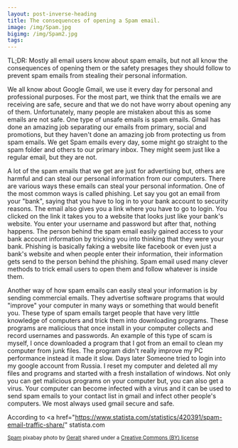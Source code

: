 ```yaml
---
layout: post-inverse-heading
title: The consequences of opening a Spam email.
image: /img/Spam.jpg
bigimg: /img/Spam2.jpg
tags:
---
```

TL;DR: Mostly all email users know about spam emails, but not all know the consequences of opening them or the safety presages they
should follow to prevent spam emails from stealing their personal information.

We all know about Google Gmail, we use it every day for personal and professional purposes. For the most part, we think that the emails we are receiving are safe, secure and that we do not have worry about opening any of them. Unfortunately, many people are mistaken about this as some emails are not safe. One type of unsafe emails is spam emails. Gmail has done an amazing job separating our emails from primary, social and promotions, but they haven't done an amazing job from protecting us from spam emails. We get Spam emails every day, some might go straight to the spam folder and others to our primary inbox. They might seem just like a regular email, but they are not.

 A lot of the spam emails that we get are just for advertising but, others are harmful and can steal our personal information from our computers. There are various ways these emails can steal your personal information. One of the most common ways is called phishing. Let say you got an email from your "bank", saying that you have to log in to your bank account to security reasons. The email also gives you a link where you have to go to login. You clicked on the link it takes you to a website that looks just like your bank's website. You enter your username and password but after that, nothing happens. The person behind the spam email easily gained access to your bank account information by tricking you into thinking that they were your bank. Phishing is basically faking a website like facebook or even just a bank's website and when people enter their information, their information gets send to the person behind the phishing. Spam email used many clever methods to trick email users to open them and follow whatever is inside them.

 Another way of how spam emails can easily steal your information is by sending commercial emails. They advertise software programs that would "improve" your computer in many ways or something that would benefit you. These type of spam emails target people that have very little knowledge of computers and trick them into downloading programs. These programs are malicious that once install in your computer collects and record usernames and passwords. An example of this type of scam is myself, I once downloaded a program that I got from an email to clean my computer from junk files. The program didn't really improve my PC performance instead it made it slow. Days later Someone tried to login into my google account from Russia. I reset my computer and deleted all my files and programs and started with a fresh installation of windows. Not only you can get malicious programs on your computer but, you can also get a virus. Your computer can become infected with a virus and it can be used to send spam emails to your contact list in gmail and infect other people's computers. We most always used gmail secure and safe.

 According to <a href="https://www.statista.com/statistics/420391/spam-email-traffic-share/" statista.com </a>



























<small> <a title="Spam" href="https://pixabay.com/en/road-sign-attention-shield-stop-464656/">Spam</a> pixabay photo by <a href="https://pixabay.com/en/users/geralt-9301/">Geralt</a> shared under a <a href="https://creativecommons.org/licenses/by/2.0/">
Creative Commons (BY) license</a> </small>
